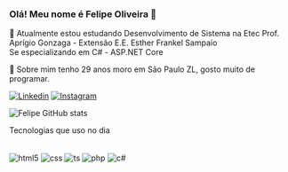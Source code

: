 ### Olá! Meu nome é Felipe Oliveira 👋
🔭 Atualmente estou estudando Desenvolvimento de Sistema  na Etec Prof. Aprígio Gonzaga - Extensão E.E. Esther Frankel Sampaio  
Se especializando em C# - ASP.NET Core

💬 Sobre mim tenho 29 anos moro em São Paulo ZL, gosto muito de programar.

[![Linkedin](https://img.shields.io/badge/LinkedIn-0077B5?style=for-the-badge&logo=linkedin&logoColor=white)](https://www.linkedin.com/in/felipe-oliveira-401107b0/)
[![Instagram](https://img.shields.io/badge/Instagram-E4405F?style=for-the-badge&logo=instagram&logoColor=white)](https://www.instagram.com/felipe.oliveira013/)

![Felipe GitHub stats](https://github-readme-stats.vercel.app/api?username=FelipeAp93&show_icons=true&theme=tokyonight)

Tecnologias que uso no dia 
<div style="display: inline_block"><br/>
  <img align="center" alt="html5" src="https://img.shields.io/badge/HTML5-E34F26?style=for-the-badge&logo=html5&logoColor=white" />
  <img align="center" alt="css" src="https://img.shields.io/badge/CSS3-1572B6?style=for-the-badge&logo=css3&logoColor=white/">
  <img align="center" alt="ts" src="https://img.shields.io/badge/TypeScript-007ACC?style=for-the-badge&logo=typescript&logoColor=white">
  <img align="center" alt="php" src="https://img.shields.io/badge/PHP-777BB4?style=for-the-badge&logo=php&logoColor=white">
  <img align="center" alt="c#" src="https://img.shields.io/badge/C%23-239120?style=for-the-badge&logo=c-sharp&logoColor=white">
  
  </div>


